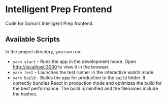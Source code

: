 # Intelligent Prep Frontend

Code for Soma's Intelligent Prep frontend.

## Available Scripts

In the project directory, you can run:

* `yarn start` - Runs the app in the development mode. Open [http://localhost:3000](http://localhost:3000) to view it in the browser.
* `yarn test` - Launches the test runner in the interactive watch mode.
* `yarn build` - Builds the app for production to the `build` folder. It correctly bundles React in production mode and optimizes the build for the best performance. The build is minified and the filenames include the hashes.



